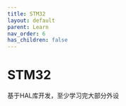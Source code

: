 ```yaml
---
title: STM32
layout: default
parent: Learn
nav_order: 6
has_children: false
---
```


# STM32
基于HAL库开发，至少学习完大部分外设
